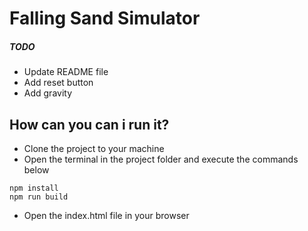 # Falling Sand Simulator

##### TODO

- Update README file
- Add reset button
- Add gravity

## How can you can i run it?

- Clone the project to your machine
- Open the terminal in the project folder and execute the commands below

```
npm install
npm run build
```

- Open the index.html file in your browser
